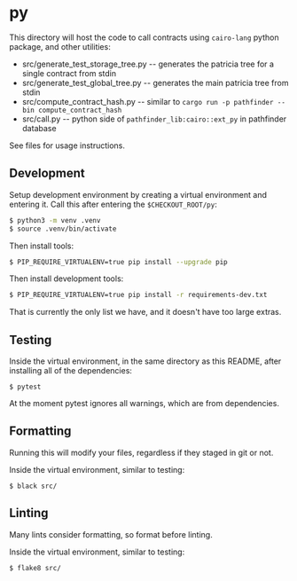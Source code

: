 # py

This directory will host the code to call contracts using `cairo-lang` python package, and other utilities:

- src/generate_test_storage_tree.py -- generates the patricia tree for a single contract from stdin
- src/generate_test_global_tree.py -- generates the main patricia tree from stdin
- src/compute_contract_hash.py -- similar to `cargo run -p pathfinder --bin compute_contract_hash`
- src/call.py -- python side of `pathfinder_lib:cairo::ext_py` in pathfinder database

See files for usage instructions.

## Development

Setup development environment by creating a virtual environment and entering it.
Call this after entering the `$CHECKOUT_ROOT/py`:

```bash
$ python3 -m venv .venv
$ source .venv/bin/activate
```

Then install tools:

```bash
$ PIP_REQUIRE_VIRTUALENV=true pip install --upgrade pip
```

Then install development tools:

```bash
$ PIP_REQUIRE_VIRTUALENV=true pip install -r requirements-dev.txt
```

That is currently the only list we have, and it doesn't have too large extras.

## Testing

Inside the virtual environment, in the same directory as this README, after installing all of the dependencies:

```
$ pytest
```

At the moment pytest ignores all warnings, which are from dependencies.

## Formatting

Running this will modify your files, regardless if they staged in git or not.

Inside the virtual environment, similar to testing:

```
$ black src/
```

## Linting

Many lints consider formatting, so format before linting.

Inside the virtual environment, similar to testing:

```
$ flake8 src/
```
